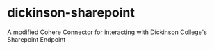 # dickinson-sharepoint
A modified Cohere Connector for interacting with Dickinson College's Sharepoint Endpoint 
